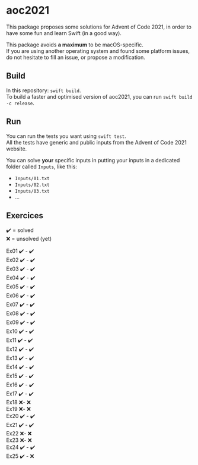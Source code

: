 # aoc2021

This package proposes some solutions for Advent of Code 2021,
in order to have some fun and learn Swift (in a good way).

This package avoids **a maximum** to be macOS-specific.  
If you are using another operating system and found some
platform issues, do not hesitate to fill an issue, or propose
a modification.

## Build

In this repository: `swift build`.  
To build a faster and optimised version of aoc2021,
you can run `swift build -c release`.

## Run

You can run the tests you want using `swift test`.  
All the tests have generic and public inputs from the Advent of Code 2021 website.

You can solve **your** specific inputs in putting your inputs in a dedicated folder called `Inputs`,
like this:  
* `Inputs/01.txt`
* `Inputs/02.txt`
* `Inputs/03.txt`
* ...

## Exercices

✔️ = solved  
❌ = unsolved (yet)

Ex01 ✔️ - ✔️  
Ex02 ✔️ - ✔️  
Ex03 ✔️ - ✔️  
Ex04 ✔️ - ✔️  
Ex05 ✔️ - ✔️  
Ex06 ✔️ - ✔️  
Ex07 ✔️ - ✔️  
Ex08 ✔️ - ✔️  
Ex09 ✔️ - ✔️  
Ex10 ✔️ - ✔️  
Ex11 ✔️ - ✔️  
Ex12 ✔️ - ✔️  
Ex13 ✔️ - ✔️  
Ex14 ✔️ - ✔️  
Ex15 ✔️ - ✔️  
Ex16 ✔️ - ✔️  
Ex17 ✔️ - ✔️  
Ex18 ❌- ❌  
Ex19 ❌- ❌  
Ex20 ✔️ - ✔️   
Ex21 ✔️ - ✔️  
Ex22 ❌- ❌   
Ex23 ❌- ❌  
Ex24 ✔️ - ✔️  
Ex25 ✔️ - ❌   
